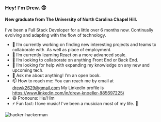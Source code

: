 ### Hey! I'm Drew. 😎
#### New graduate from The University of North Carolina Chapel Hill.

I've been a Full Stack Developer for a little over 6 months now.
Continually evolving and adapting with the flow of technology.

- 🔭 I’m currently working on finding new interesting projects
  and teams to collaborate with. As well as place of employment.
- 🌱 I’m currently learning React on a more advanced scale.
- 👯 I’m looking to collaborate on anything Front End or Back End.
- 🤔 I’m looking for help with expanding my knowledge on any new and upcoming tech.
- 💬 Ask me about anything! I'm an open book.
- 📫 How to reach me: You can reach me by email at drewk2629@gmail.com
  My LinkedIn profile is https://www.linkedin.com/in/drew-knoeller-885697225/
- 😄 Pronouns: He/Him
- ⚡ Fun fact: I love music! I've been a musician most of my life. 🤘

![hacker-hackerman](https://user-images.githubusercontent.com/94206317/175794261-1e934c2a-84f0-4836-a03a-f92d306d13f7.gif)
